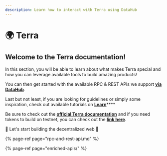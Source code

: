```yaml
---
description: Learn how to interact with Terra using DataHub
---
```


# 🌍 Terra

## Welcome to the Terra documentation!

In this section, you will be able to learn about what makes Terra special and how you can leverage available tools to build amazing products!

You can then get started with the available RPC & REST APIs we support [**via DataHub**](https://datahub.figment.io/sign_up?service=terra).

Last but not least, if you are looking for guidelines or simply some inspiration, check out available tutorials on [**Learn**](https://learn.figment.io/protocols/terra)\*\*\*\*

Be sure to check out the [**official Terra documentation**](https://docs.terra.money/) and if you need tokens to build on testnet, you can check out the [**link here**](https://faucet.terra.money/).

🚀 Let's start building the decentralized web 🚀

{% page-ref page="rpc-and-rest-api.md" %}

{% page-ref page="enriched-apis/" %}


